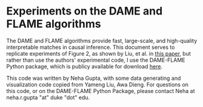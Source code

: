 # Experiments on the DAME and FLAME algorithms

The DAME and FLAME algorithms provide fast, large-scale, and high-quality interpretable matches in causal inference. This document serves to replicate experiments of Figure 2, as shown by Liu, et al. in [this paper](https://arxiv.org/abs/1806.06802), but rather than use the authors' experimental code, I use the DAME-FLAME Python package, which is publicy available for download [here](https://pypi.org/project/dame-flame/). 

This code was written by Neha Gupta, with some data generating and visualization code copied from Yameng Liu, Awa Dieng. For questions on this code, or on the DAME-FLAME Python Package, please contact Neha at neha.r.gupta "at" duke "dot" edu. 
